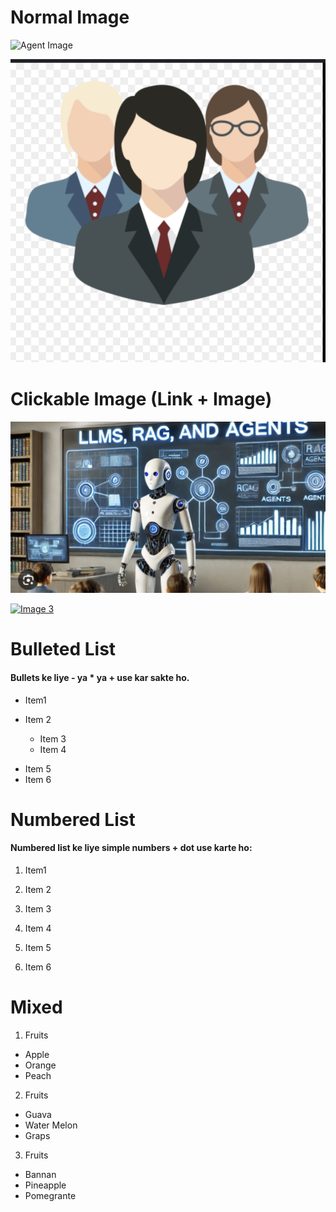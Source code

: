 # Normal Image

![Agent Image](https://i.ytimg.com/vi/XrU7D9YEHog/maxresdefault.jpg  "This is a Agent Image")


![Agent Image 2](./persons.png "Persons Image")


# Clickable Image (Link + Image)

[ ![Agent Image 3](./robot.png "Robot Image")](https://grok.com/c/26ce3380-b8c2-459b-ba32-2b79f9f093bb)





[![Image 3](https://i.ytimg.com/vi/XrU7D9YEHog/maxresdefault.jpg "This is image 3")](http://www.google.com)
<!-- ![]() = Image  
Sirf image dikhata hai.
Click karne par kuch nahi hota (bas image hi screen par hai).
Lekin kuch platforms (jaise GitHub) pe agar normal image pe click kar do to woh sirf image ka original URL open kar dete hain (new tab mein). -->


<!-- ! [![]()]() = Image + Link (clickable image)
eh image ko ek link bana deta hai.
Click karte hi tum apne defined link pe chale jaoge (e.g. https://example.com).
Yaani ab tum control karte ho ke click hone par kahan jaana hai.
 -->



# Bulleted List
#### Bullets ke liye - ya * ya + use kar sakte ho.

- Item1
- Item 2

  * Item 3
  * Item 4

+ Item 5
+ Item 6

# Numbered List
#### Numbered list ke liye simple numbers + dot use karte ho:


1.  Item1
2. Item 2

  3. Item 3
  4. Item 4

5. Item 5
6. Item 6



# Mixed

1. Fruits
 - Apple
 - Orange
 - Peach

2. Fruits
  + Guava
  + Water Melon
  + Graps

3. Fruits
  * Bannan
  * Pineapple
  * Pomegrante